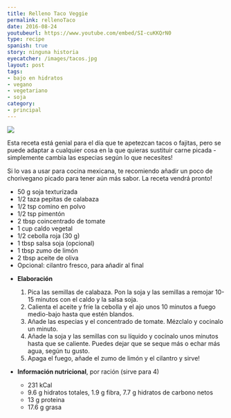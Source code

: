 ```yaml
---
title: Relleno Taco Veggie
permalink: rellenoTaco
date: 2016-08-24
youtubeurl: https://www.youtube.com/embed/SI-cuKKQrN0
type: recipe
spanish: true
story: ninguna historia
eyecatcher: /images/tacos.jpg
layout: post
tags:
- bajo en hidratos
- vegano
- vegetariano
- soja
category:
- principal
---
```


<img src="https://farm1.staticflickr.com/494/30866630673_40f1925baf_o_d.jpg"/>

Esta receta está genial para el día que te apetezcan tacos o fajitas, pero se puede adaptar a cualquier cosa en la que quieras sustituir carne picada - simplemente cambia las especias según lo que necesites!

Si lo vas a usar para cocina mexicana, te recomiendo añadir un poco de chorivegano picado para tener aún más sabor. La receta vendrá pronto! 

<ul>
  <li>50 g soja texturizada</li>
  <li>1/2 taza pepitas de calabaza</li>
  <li>1/2 tsp comino en polvo</li>
  <li>1/2 tsp pimentón</li>
  <li>2 tbsp coincentrado de tomate</li>
  <li>1 cup caldo vegetal</li>
  <li>1/2 cebolla roja (30 g)</li>
  <li>1 tbsp salsa soja (opcional)</li>
  <li>1 tbsp zumo de limón</li>
  <li>2 tbsp aceite de oliva</li>
  <li>Opcional: cilantro fresco, para añadir al final</li>
</ul>



* **Elaboración**
  1. Pica las semillas de calabaza. Pon la soja y las semillas a remojar 10-15 minutos con el caldo y la salsa soja.
  2. Calienta el aceite y fríe la cebolla y el ajo unos 10 minutos a fuego medio-bajo hasta que estén blandos. 
  3. Añade las especias y el concentrado de tomate. Mézclalo y cocinalo un minuto.
  4. Añade la soja y las semillas con su líquido y cocínalo unos minutos hasta que se caliente. Puedes dejar que se seque más o echar más agua, según tu gusto.
  5. Apaga el fuego, añade el zumo de limón y el cilantro y sirve! 


* **Información nutricional**, por ración (sirve para 4)
  * 231 kCal
  * 9.6 g hidratos totales, 1.9 g fibra, 7.7 g hidratos de carbono netos
  * 13 g proteina
  * 17.6 g grasa
